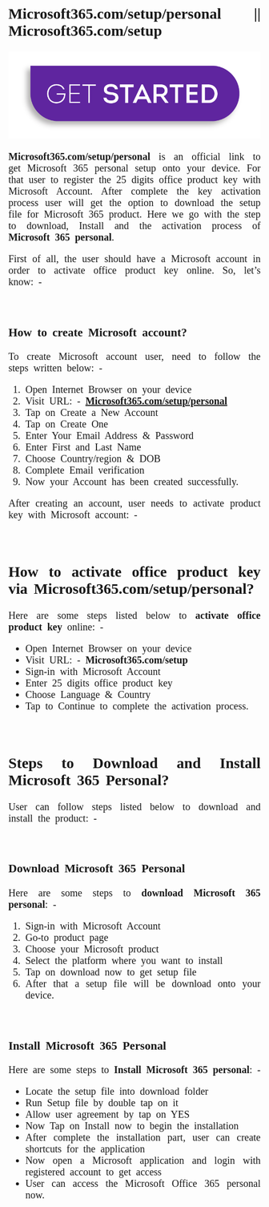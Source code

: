 <div align="justify" class="container" style="font-family: 'Times New Roman', Times, serif; font-size: 20px; word-spacing: 5px;">
<h2><strong>Microsoft365.com/setup/personal || Microsoft365.com/setup</strong></h2>
<center><img src="r.png"></center>
<p><strong>Microsoft365.com/setup/personal</strong> is an official link to get Microsoft 365 personal setup onto your device. For that user to register the 25 digits office product key with Microsoft Account. After complete the key activation process user will get the option to download the setup file for Microsoft 365 product. Here we go with the step to download, Install and the activation process of <strong>Microsoft 365 personal</strong>.</p>

<p>First of all, the user should have a Microsoft account in order to activate office product key online. So, let&rsquo;s know: -</p>
&nbsp;

<h3><strong>How to create Microsoft account?</strong></h3>

<p>To create Microsoft account user, need to follow the steps written below: -</p>

<ol>
	<li>Open Internet Browser on your device</li>
	<li>Visit URL: - <a href="https://setupersonal.com/"><strong>Microsoft365.com/setup/personal</strong></a></li>
	<li>Tap on Create a New Account</li>
	<li>Tap on Create One</li>
	<li>Enter Your Email Address &amp; Password</li>
	<li>Enter First and Last Name</li>
	<li>Choose Country/region &amp; DOB</li>
	<li>Complete Email verification</li>
	<li>Now your Account has been created successfully.</li>
</ol>

<p>After creating an account, user needs to activate product key with Microsoft account: -</p>
&nbsp;

<h2><strong>How to activate office product key via Microsoft365.com/setup/personal?</strong></h2>

<p>Here are some steps listed below to <strong>activate office product key</strong> online: -</p>

<ul>
	<li>Open Internet Browser on your device</li>
	<li>Visit URL: - <strong>Microsoft365.com/setup</strong></li>
	<li>Sign-in with Microsoft Account</li>
	<li>Enter 25 digits office product key</li>
	<li>Choose Language &amp; Country</li>
	<li>Tap to Continue to complete the activation process.</li>
</ul>
&nbsp;

<h2><strong>Steps to Download and Install Microsoft 365 Personal?</strong></h2>

<p>User can follow steps listed below to download and install the product: -</p>
&nbsp;

<h3><strong>Download Microsoft 365 Personal</strong></h3>

<p>Here are some steps to<strong> download Microsoft 365 personal</strong>: -</p>

<ol>
	<li>Sign-in with Microsoft Account</li>
	<li>Go-to product page</li>
	<li>Choose your Microsoft product</li>
	<li>Select the platform where you want to install</li>
	<li>Tap on download now to get setup file</li>
	<li>After that a setup file will be download onto your device.</li>
</ol>
&nbsp;

<h3><strong>Install Microsoft 365 Personal</strong></h3>

<p>Here are some steps to <strong>Install Microsoft 365 personal</strong>: -</p>

<ul>
	<li>Locate the setup file into download folder</li>
	<li>Run Setup file by double tap on it</li>
	<li>Allow user agreement by tap on YES</li>
	<li>Now Tap on Install now to begin the installation</li>
	<li>After complete the installation part, user can create shortcuts for the application</li>
	<li>Now open a Microsoft application and login with registered account to get access</li>
	<li>User can access the Microsoft Office 365 personal now.</li>
</ul>
</div> 
